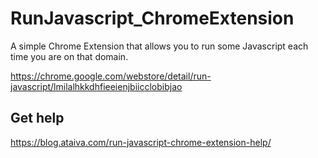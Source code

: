 # RunJavascript_ChromeExtension

A simple Chrome Extension that allows you to run some Javascript each time you are on that domain.

https://chrome.google.com/webstore/detail/run-javascript/lmilalhkkdhfieeienjbiicclobibjao

## Get help
https://blog.ataiva.com/run-javascript-chrome-extension-help/
